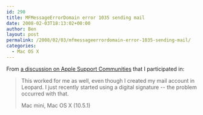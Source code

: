 ```yaml
---
id: 290
title: MFMessageErrorDomain error 1035 sending mail
date: 2008-02-03T18:13:02+00:00
author: Ben
layout: post
permalink: /2008/02/03/mfmessageerrordomain-error-1035-sending-mail/
categories:
  - Mac OS X
---
```

From [a discussion on Apple Support Communities](https://discussions.apple.com/message/6512267#6512267) that I participated in:

> This worked for me as well, even though I created my mail account in Leopard. I just recently started using a digital signature -- the problem occurred with that.
> 
> Mac mini, Mac OS X (10.5.1)